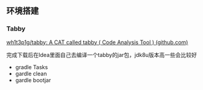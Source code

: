 ## 环境搭建
### Tabby

[wh1t3p1g/tabby: A CAT called tabby ( Code Analysis Tool ) (github.com)](https://github.com/wh1t3p1g/tabby)

完成下载后在Idea里面自己去编译一个tabby的jar包，jdk8u版本高一些会比较好
- gradle Tasks
- gardle clean
- gardle bootjar

